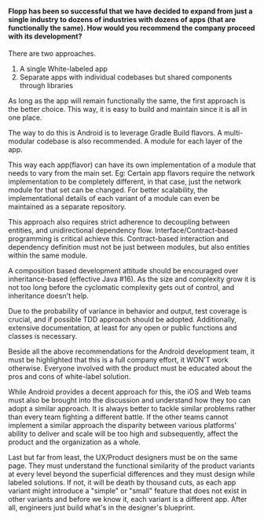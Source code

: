 #### Flopp has been so successful that we have decided to expand from just a single industry to dozens of industries with dozens of apps (that are functionally the same). How would you recommend the company proceed with its development?

There are two approaches.

1. A single White-labeled app
2. Separate apps with individual codebases but shared components through libraries

As long as the app will remain functionally the same, the first approach is the better choice. This way, it is easy to build and maintain since it is all in one place.

The way to do this is Android is to leverage Gradle Build flavors.
A multi-modular codebase is also recommended. A module for each layer of the app.

This way each app(flavor) can have its own implementation of a module that needs to vary from the main set. Eg: Certain app flavors require the network implementation to be completely different, in that case, just the network module for that set can be changed.
For better scalability, the implementational details of each variant of a module can even be maintained as a separate repository. 

This approach also requires strict adherence to decoupling between entities, and unidirectional dependency flow. Interface/Contract-based programming is critical achieve this. Contract-based interaction and dependency definition must not be just between modules, but also entities within the same module. 

A composition based development attitude should be encouraged over inheritance-based (effective Java #16).
As the size and complexity grow it is not too long before the cyclomatic complexity gets out of control, and inheritance doesn't help. 

Due to the probability of variance in behavior and output, test coverage is crucial, and if possible TDD approach should be adopted. 
Additionally, extensive documentation, at least for any open or public functions and classes is necessary.

Beside all the above recommendations for the Android development team, it must be highlighted that this is a full company effort, it WON'T work otherwise. Everyone involved with the product must be educated about the pros and cons of white-label solution.

While Android provides a decent approach for this, the iOS and Web teams must also be brought into the discussion and understand how they too can adopt a similar approach. It is always better to tackle similar problems rather than every team fighting a different battle.
If the other teams cannot implement a similar approach the disparity between various platforms' ability to deliver and scale will be too high
and subsequently, affect the product and the organization as a whole.

Last but far from least, the UX/Product designers must be on the same page. 
They must understand the functional similarity of the product variants at every level beyond the superficial differences and they must design while labeled solutions. If not, it will be death by thousand cuts, as each app variant might introduce a "simple" or "small" feature that does not exist in other variants and before we know it, each variant is a different app. 
After all, engineers just build what's in the designer's blueprint.
